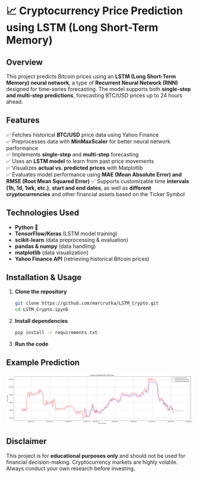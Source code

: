 # 📈 Cryptocurrency Price Prediction using LSTM (Long Short-Term Memory)

## Overview
This project predicts Bitcoin prices using an **LSTM (Long Short-Term Memory) neural network**, a type of **Recurrent Neural Network (RNN)** designed for time-series forecasting. The model supports both **single-step and multi-step predictions**, forecasting BTC/USD prices up to 24 hours ahead.

## Features
✅ Fetches historical **BTC/USD** price data using Yahoo Finance  
✅ Preprocesses data with **MinMaxScaler** for better neural network performance  
✅ Implements **single-step** and **multi-step** forecasting  
✅ Uses an **LSTM model** to learn from past price movements  
✅ Visualizes **actual vs. predicted prices** with Matplotlib  
✅ Evaluates model performance using **MAE (Mean Absolute Error) and RMSE (Root Mean Squared Error)** 
✅ Supports customizable time **intervals (1h, 1d, 1wk, etc.)**, **start and end dates**, as well as **different cryptocurrencies** and other financial assets based on the Ticker Symbol

## Technologies Used
- **Python** 🐍
- **TensorFlow/Keras** (LSTM model training)
- **scikit-learn** (data preprocessing & evaluation)
- **pandas & numpy** (data handling)
- **matplotlib** (data visualization)
- **Yahoo Finance API** (retrieving historical Bitcoin prices)

## Installation & Usage
1. **Clone the repository**
   ```bash
   git clone https://github.com/marcrutka/LSTM_Crypto.git
   cd LSTM_Crypto.ipynb
   ```
2. **Install dependencies**
   ```bash
   pip install -r requirements.txt
   ```
3. **Run the code**


## Example Prediction
![Predicted vs Actual](LTSM_picture.png)

## Disclaimer
This project is for **educational purposes only** and should not be used for financial decision-making. Cryptocurrency markets are highly volatile. Always conduct your own research before investing.



